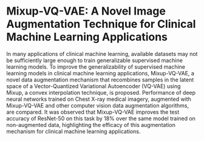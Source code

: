 # Mixup-VQ-VAE: A Novel Image Augmentation Technique for Clinical Machine Learning Applications

In many applications of clinical machine learning, available datasets may not be sufficiently large enough to train generalizable supervised machine learning models. To improve the generalizability of supervised machine learning models in clinical machine learning applications, Mixup-VQ-VAE, a novel data augmentation mechanism that recombines samples in the latent space of a Vector-Quantized Variational Autoencoder (VQ-VAE) using Mixup, a convex interpolation technique, is proposed. Performance of deep neural networks trained on Chest X-ray medical imagery, augmented with Mixup-VQ-VAE and other computer vision data augmentation algorithms, are compared. It was observed that Mixup-VQ-VAE improves the test accuracy of ResNet-50 on this task by 18% over the same model trained on non-augmented data, highlighting the efficacy of this augmentation mechanism for clinical machine learning applications.
